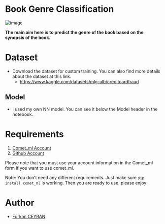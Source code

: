# Book Genre Classification
![image](https://user-images.githubusercontent.com/75915883/198895837-f9332599-920c-476c-afca-4afbb7b0335b.png)

**The main aim here is to predict the genre of the book based on the synopsis of the book.**

# Dataset

* Download the dataset for custom training. You can also find more details about the dataset at this link.
  * https://www.kaggle.com/datasets/mlg-ulb/creditcardfraud

## Model
* I used my own NN model. You can see it below the Model header in the notebook.

# Requirements

1. [Comet_ml Account](https://www.comet.com/)
2. [Github Account](https://github.com/)

Please note that you must use your account information in the Comet_ml form if you want to use comet_ml. 

Note: You don't need any different requirements. Just make sure ```pip install comet_ml``` is working. Then you are ready to use. please enjoy

# Author
* [Furkan CEYRAN](https://github.com/Cygnie)
